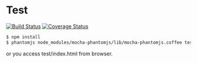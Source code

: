 Test
===========


[![Build Status](https://travis-ci.org/pocke/ajax_set.svg)](https://travis-ci.org/pocke/ajax_set)
[![Coverage Status](https://coveralls.io/repos/pocke/ajax_set/badge.png?branch=master)](https://coveralls.io/r/pocke/ajax_set?branch=master)



```sh
$ npm install
$ phantomjs node_modules/mocha-phantomjs/lib/mocha-phantomjs.coffee test/index.html
```

or you access test/index.html from browser.
